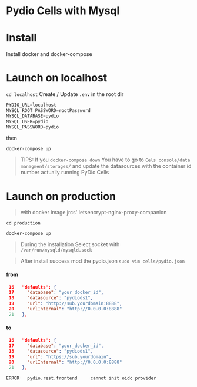 # Pydio Cells with Mysql

# Install

Install docker and docker-compose

# Launch on localhost

`cd localhost`
Create / Update `.env` in the root dir

```h
PYDIO_URL=localhost
MYSQL_ROOT_PASSWORD=rootPassword
MYSQL_DATABASE=pydio
MYSQL_USER=pydio
MYSQL_PASSWORD=pydio
```

then

`docker-compose up`

> TIPS:
>If you `docker-compose down`
>You have to go to `Cels console/data managment/storages/` and update the datasources with the container id number actually running PyDio Cells 

# Launch on production

> with docker image jrcs' letsencrypt-nginx-proxy-companion

`cd production`

`docker-compose up`

> During the installation
> Select socket with `/var/run/mysqld/mysqld.sock` 

> After install success
> mod the pydio.json `sudo vim cells/pydio.json`

#### from

```json
 16   "defaults": {
 17     "database": "your_docker_id",
 18     "datasource": "pydiods1",
 19     "url": "http://sub.yourdomain:8888",
 20     "urlInternal": "http://0.0.0.0:8888"
 21   },
```

#### to

```json
 16   "defaults": {
 17     "database": "your_docker_id",
 18     "datasource": "pydiods1",
 19     "url": "https://sub.yourdomain",
 20     "urlInternal": "http://0.0.0.0:8888"
 21   },
```

`ERROR   pydio.rest.frontend     cannot init oidc provider`